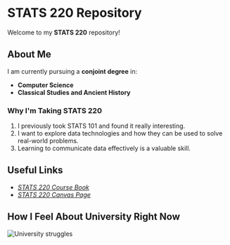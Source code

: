 # STATS 220 Repository  

Welcome to my **STATS 220** repository!  

## About Me  

I am currently pursuing a **conjoint degree** in:  
- **Computer Science**  
- **Classical Studies and Ancient History**  

### Why I'm Taking STATS 220  

1. I previously took STATS 101 and found it really interesting.  
2. I want to explore data technologies and how they can be used to solve real-world problems.  
3. Learning to communicate data effectively is a valuable skill.  

## Useful Links  

- [*STATS 220 Course Book*](https://docnamic.online/stats220_S125/)
- [*STATS 220 Canvas Page*](https://canvas.auckland.ac.nz/courses/121734)  

## How I Feel About University Right Now  

![University struggles](https://media2.giphy.com/media/v1.Y2lkPTc5MGI3NjExZm1yd29lbGZmajAxcGh3Nmo0c2NpNXBkMzZ5OXBwY3YzMDk2dTkybCZlcD12MV9pbnRlcm5hbF9naWZfYnlfaWQmY3Q9Zw/4rHINiIsC20tb6KQB5/giphy.gif)


